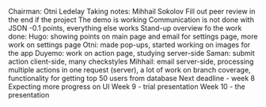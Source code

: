 Chairman: Otni Ledelay
Taking notes: Mihhail Sokolov
Fill out peer review in the end if the project
The demo is working
Communication is not done with JSON -0.1 points, everything else works
Stand-up overview fo the work done:
	Hugo: showing points on main page and email for settings page, more work on 	settings page
	Otni: made pop-ups, started working on images for the app
	Duyemo: work on action page, studying server-side
	Saman: submit action client-side, many checkstyles
	Mihhail: email server-side, processing multiple actions in one request (server), a lot 	of work on branch coverage, functionality for getting top 50 users from database
Next deadline - week 8
Expecting more progress on UI
Week 9 - trial presentation
Week 10 - the presentation